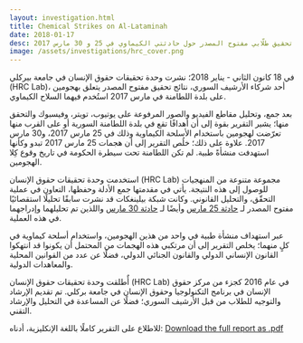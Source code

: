 ```yaml
---
layout: investigation.html
title: Chemical Strikes on Al-Lataminah
date: 2018-01-17
desc: تحقيق طلّابي مفتوح المصدر حول حادثتي الكيماوي في 25 و 30 مارس 2017
image: /assets/investigations/hrc_cover.png
---
```

في 18 كانون الثاني - يناير 2018؛ نشرت وحدة تحقيقات حقوق الإنسان في جامعة بيركلي (HRC Lab)، أحد شركاء الأرشيف السوري، نتائج تحقيق مفتوح المصدر يتعلق بهجومين على بلدة اللطامنة في مارس 2017 استُخدم فيهما السلاح الكيماوي.

بعد جمع، وتحليل مقاطع الفيديو والصور المرفوعة على يوتيوب، تويتر، وفيسبوك والتحقق منها؛ يشير التقرير بقوة إلى أن أهدافًا تقع في بلدة اللطامنة السورية أو على القرب منها تعرّضت لهجومين باستخدام الأسلحة الكيماوية وذلك في 25 مارس 2017،  و30 مارس 2017.  علاوة على ذلك؛ خلُص التقرير إلى أن هجمات 25 مارس 2017 تبدو وكأنها استهدفت منشأةً طبية. لم تكن اللطامنة تحت سيطرة الحكومة في تاريخ وقوع كِلا الهجومين.

استخدمت وحدة تحقيقات حقوق الإنسان (HRC Lab) مجموعة متنوعة من المنهجيات للوصول إلى هذه النتيجة. يأتي في مقدمتها جمع الأدلة وحفظها، التعاون في عملية التحقّق، والتحليل القانوني. وكانت شبكة بيلينغكات قد نشرت سابقًا تحليلًا استقصائيًا مفتوح المصدر لـ [حادثة 25 مارس](https://www.bellingcat.com/news/mena/2017/10/09/summary-open-source-evidence-march-25th-2017-chlorine-attack-al-lataminah-hama/) وأيضًا لـ  [حادثة 30 مارس](https://www.bellingcat.com/news/mena/2017/10/26/investigating-march-30-2017-sarin-attack-al-lataminah/) واللذين تم تحليلهما وإدراجهما في هذه العملية.

عبر استهداف منشأة طبية في واحد من هذين الهجومين، واستخدام أسلحة كيماوية في كلٍ منهما؛ يخلص التقرير إلى أن مرتكبي هذه الهجمات من المحتمل أن يكونوا قد انتهكوا القانون الإنساني الدولي والقانون الجنائي الدولي، فضلًا عن عدد من القوانين المحلية والمعاهدات الدولية.

أٌطلقت وحدة تحقيقات حقوق الإنسان (HRC Lab) في عام 2016 كجزء من مركز حقوق الإنسان في برنامج التكنولوجيا وحقوق الإنسان في جامعة بركلي.  تم تقديم الإرشاد والتوجيه للطلاب من قبل الأرشيف السوري؛ فضلًا عن المساعدة في التحليل والإرشاد التقني.

للاطلاع على التقرير كاملًا باللغة الإنكليزية، أدناه:
[Download the full report as .pdf](/assets/hama/Syrian_Archive_Hama_Report_Final.pdf)
